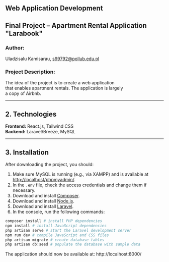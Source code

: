 ## Web Application Development
## Final Project – Apartment Rental Application "Larabook"

### Author:
Uladzisalu Kamisarau, s99792@pollub.edu.pl

### Project Description:
The idea of the project is to create a web application  
that enables apartment rentals. The application is largely  
a copy of Airbnb.

---

## 2. Technologies
**Frontend:** React.js, Tailwind CSS  
**Backend:** Laravel/Breeze, MySQL

---

## 3. Installation
After downloading the project, you should:

1. Make sure MySQL is running (e.g., via XAMPP) and is available at [http://localhost/phpmyadmin/](http://localhost/phpmyadmin/).  
2. In the `.env` file, check the access credentials and change them if necessary.  
3. Download and install [Composer](https://getcomposer.org/).  
4. Download and install [Node.js](https://nodejs.org/).  
5. Download and install [Laravel](https://laravel.com/).  
6. In the console, run the following commands:

```bash
composer install # install PHP dependencies
npm install # install JavaScript dependencies
php artisan serve # start the Laravel development server
npm run dev # compile JavaScript and CSS files
php artisan migrate # create database tables
php artisan db:seed # populate the database with sample data
```

The application should now be available at: http://localhost:8000/
